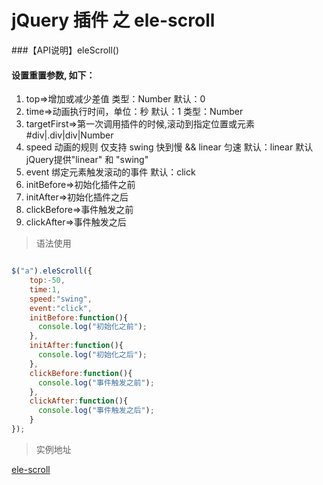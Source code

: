 # jQuery 插件 之 ele-scroll

###【API说明】eleScroll()
#### 设置重置参数, 如下：
 1. top=>增加或减少差值  类型：Number 默认：0
 2. time=>动画执行时间，单位：秒 默认：1  类型：Number
 3. targetFirst=>第一次调用插件的时候,滚动到指定位置或元素 #div|.div|div|Number
 4. speed 动画的规则 仅支持 swing 快到慢 && linear 匀速  默认：linear  默认jQuery提供"linear" 和 "swing"
 5. event 绑定元素触发滚动的事件 默认：click
 6. initBefore=>初始化插件之前
 7. initAfter=>初始化插件之后
 8. clickBefore=>事件触发之前
 9. clickAfter=>事件触发之后

> 语法使用

```js

$("a").eleScroll({
    top:-50,
    time:1,
    speed:"swing",
    event:"click",
    initBefore:function(){
      console.log("初始化之前");
    },
    initAfter:function(){
      console.log("初始化之后");
    },
    clickBefore:function(){
      console.log("事件触发之前");
    },
    clickAfter:function(){
      console.log("事件触发之后");
    }
});

```



> 实例地址

[ele-scroll](http://demo.chenzejiang.com/ele-scroll/index.html?_blank)

